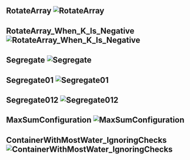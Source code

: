 RotateArray
![RotateArray](https://user-images.githubusercontent.com/53194167/148836335-5f15d140-d16d-42cf-96d5-47e3068812a1.PNG)
---------------------------------------------------------------------------------------------------------------------------------------------------------------------------------

RotateArray_When_K_Is_Negative
![RotateArray_When_K_Is_Negative](https://user-images.githubusercontent.com/53194167/148836337-ed0e13b5-6036-4e55-9749-e53018a55bca.PNG)
--------------------------------------------------------------------------------------------------------------------------------------------------------------------------------

Segregate
![Segregate](https://user-images.githubusercontent.com/53194167/148836329-3dd9f1d0-44aa-4b9c-8f30-faabcffe0ff6.PNG)
---------------------------------------------------------------------------------------------------------------------------------------------------------------------------------

Segregate01
![Segregate01](https://user-images.githubusercontent.com/53194167/148836331-4081333a-0384-42f0-ae10-3e0993f8dac0.PNG)
----------------------------------------------------------------------------------------------------------------------------------------------------------------------------------

Segregate012
![Segregate012](https://user-images.githubusercontent.com/53194167/148836332-5e5db4b7-ae60-4eff-908e-cdbd7c85c936.PNG)
----------------------------------------------------------------------------------------------------------------------------------------------------------------------------------

MaxSumConfiguration
![MaxSumConfiguration](https://user-images.githubusercontent.com/53194167/148836334-3f843c68-0b68-4e6b-b339-4c82b01ed42c.PNG)
---------------------------------------------------------------------------------------------------------------------------------------------------------------------------------

ContainerWithMostWater_IgnoringChecks
![ContainerWithMostWater_IgnoringChecks](https://user-images.githubusercontent.com/53194167/148836333-f704fad6-e356-4ccf-b0a8-d85a4f095358.PNG)
---------------------------------------------------------------------------------------------------------------------------------------------------------------------------------
